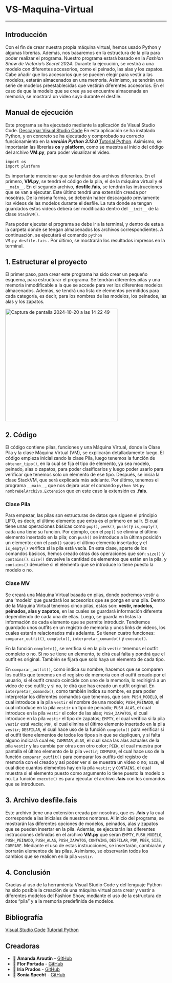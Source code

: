 # VS-Maquina-Virtual
- - -
## Introducción
Con el fin de crear nuestra propia máquina virtual, hemos usado Python y algunas librerías. Además, nos basaremos en la estructura de la pila para poder realizar el programa. Nuestro programa estará basado en la *Fashion Show de Victoria’s Secret 2024*. Durante la ejecución, se vestirá a una modelo con diferentes accesorios, como el peinado, las alas y los zapatos. Cabe añadir que los accesorios que se pueden elegir para vestir a las modelos, estarán almacenados en una memoria. Asimismo, se tendrán una serie de modelos preestablecidas que vestirán diferentes accesorios. En el caso de que la modelo que se cree ya se encuentre almacenada en memoria, se mostrará un video suyo durante el desfile. 

## Manual de ejecución
Este programa se ha ejecutado mediante la aplicación de Visual Studio Code.
[Descargar Visual Studio Code](https://code.visualstudio.com/download) 
En esta aplicación se ha instalado Python, y en concreto se ha ejecutado y comprobado su correcto funcionamiento en la ***versión Python 3.13.0*** 
[Tutorial Python](https://code.visualstudio.com/docs/python/python-tutorial).
Asimismo, se importarán las librerías **os** y **platform**, como se muestra al inicio del código del archivo **VM.py**, para poder visualizar el video.

	import os
	import platform

Es importante mencionar que se tendrán dos archivos diferentes. En el primero, **VM.py**,  se tendrá el código de la pila,  el de la máquina virtual y el `__main__`. En el segundo archivo, **desfile.fais**, se tendrán las instrucciones que se van a ejecutar. Este último tendrá una extensión creada por nosotras. De la misma forma, se deberán haber descargado previamente los videos de las modelos durante el desfile. La ruta donde se tengan guardados estos videos deberá ser modificada dentro del `__init__` de la clase `StackVM()`. 

Para poder ejecutar el programa se debe ir a la terminal, y dentro de esta a la carpeta donde se tengan almacenados los archivos correspondientes. A continuación, se ejecutará el comando <code>python VM.py  desfile.fais</code> . Por último, se mostrarán los resultados impresos en la terminal. 

## 1. Estructurar el proyecto
El primer paso, para crear este programa ha sido crear un pequeño esquema, para estructurar el programa. Se tendrán diferentes pilas y una memoria inmodificable a la que se accede para ver los diferentes modelos almacenados. Además, se tendrá una lista de elementos permitidos para cada categoría, es decir, para los nombres de las modelos, los peinados, las alas y los zapatos. 

<img width="350" alt="Captura de pantalla 2024-10-20 a las 14 22 49" src="https://github.com/user-attachments/assets/63fdf405-b12d-4311-af57-dcbd6b15fc76 ">

## 2. Código
El código contiene pilas, funciones y una Máquina Virtual, donde la Clase Pila y la clase Máquina Virtual (VM), se explicarán detalladamente luego. El código empieza inicializando la clase Pila, luego tenemos la función de `obtener_tipo()`, en la cual se fija el tipo de elemento, ya sea modelo, peinado, alas o zapatos, para poder clasificarlos y luego poder usarlo para verificar que tenemos solo un elemento de ese tipo. Después, se inicia la clase StackVM, que será explicada más adelante. Por último, tenemos el programa `__main__`, que nos dejara usar el comando <code>python VM.py nombreDelArchivo.Extension</code> que en este caso la extensión es **.fais**.

### Clase Pila 
Para empezar, las pilas son estructuras de datos que siguen el principio LIFO, es decir, el último elemento que entra es el primero en salir. El cual tiene unas operaciones básicas como `pop()`, `peek()`, `push()`y `is_empty()`, cada una tiene su función. Por ejemplo, con el `pop()` se elimina el último elemento insertado en la pila; con `push()` se introduce a la última posición un elemento; con el `peek()` sacas el último elemento insertado; y el `is_empty()` verifica si la pila está vacía.
En esta clase, aparte de los comandos básicos, hemos creado otras dos operaciones que son: `size()` y `contains()`. `size()` devuelve la cantidad de elementos que están en la pila, y `contains()` devuelve si el elemento que se introduce lo tiene puesto la modelo o no.

### Clase MV 
Se creará una Máquina Virtual basada en pilas, donde podremos vestir a una ‘modelo’ que guardará los accesorios que se ponga en una pila. Dentro de la Máquina Virtual tenemos cinco pilas, estas son: **vestir, modelos, peinados, alas y zapatos**, en las cuales se guardará información diferente dependiendo de cada una de ellas. Luego, se guarda en listas la información de cada elemento que se permite introducir. Tendremos guardado unos outfits en un registro de memoria y unos links de videos, los cuales estarán relacionados más adelante. 
Se tienen cuatro funciones: `comparar_outfit()`, `completo()`, `interpretar_comando()` y `execute()`. 

En la función `completo()`, se verifica si en la pila `vestir` tenemos el outfit completo o no. Si no se tiene un elemento, te dirá cual falta y pondrá que el outfit es original. También se fijará que solo haya un elemento de cada tipo.

En `comparar_outfit()`, como indica su nombre, hacemos que se comparen los outfits que tenemos en el registro de memoria con el outfit creado por el usuario, si el outfit creado coincide con uno de la memoria, lo redirigirá a un video de ese outfit; y si no, te dirá que has creado un outfit original. 
En `interpretar_comando()`, como también indica su nombre, es para poder interpretar los diferentes comandos que tenemos, que son: `PUSH_MODELO`, el cual introduce a la pila `vestir` el nombre de una modelo; `PUSH_PEINADO`, el cual introduce en la pila `vestir` un tipo de peinado; `PUSH_ALAS`, el cual introduce en la pila `vestir` el color de las alas; `PUSH_ZAPATOS`, el cual introduce en la pila `vestir` el tipo de zapatos; `EMPTY`, el cual verifica si la pila `vestir` está vacía; `POP`, el cual elimina el último elemento insertado en la pila `vestir`; `DESFILAR`, el cual hace uso de la función `completo()` para verificar si el outfit tiene elementos de todos los tipos sin que se dupliquen, y si falta alguno indicará cual es; `CAMBIAR_ALAS`, el cual saca las alas actuales de la pila `vestir` y las cambia por otras con otro color; `PEEK`, el cual muestra por pantalla el último elemento de la pila `vestir`; `COMPARE`, el cual hace uso de la función `comparar_outfit()` para comparar los outfits del registro de memoria con el creado y así poder ver si se muestra un video o no; `SIZE`, el cual dice cuantos elementos hay en la pila `vestir`; y `CONTAINS`, el cual muestra si el elemento puesto como argumento lo tiene puesto la modelo o no.
La función `execute()` es para ejecutar el archivo **.fais** con los comandos que se introducen.

## 3. Archivo desfile.fais
Este archivo tiene una extensión creada por nosotras, que es **.fais** y la cual corresponde a las iniciales de nuestros nombres. 
Al inicio del programa, se mostrarán las diferentes opciones de modelos, peinados, alas y zapatos que se pueden insertar en la pila. Además, se ejecutarán las diferentes instrucciones definidas en el archivo **VM.py** que serán `EMPTY`, `PUSH_MODELO`, `PUSH_PEINADO`, `PUSH_ALAS`, `PUSH_ZAPATOS`, `CONTAINS`, `DESFILAR`, `POP`, `PEEK`, `SIZE`, `COMPARE`. Mediante el uso de estas instrucciones, se insertarán, cambiarán y borrarán elementos de las pilas. Asimismo, se observarán todos los cambios que se realicen en la pila `vestir`.  

## 4. Conclusión
Gracias al uso de la herramienta Visual Studio Code y del lenguaje Python ha sido posible la creación de una máquina virtual para crear y vestir a diferentes modelos del Fashion Show, mediante el uso de la estructura de datos “pila” y a la memoria predefinida de modelos. 

## Bibliografía
[Visual Studio Code](https://code.visualstudio.com/download) 
[Tutorial Python](https://code.visualstudio.com/docs/python/python-tutorial)

## Creadoras
- 👤 **Amanda Aroutin** - [GitHub](https://github.com/amandaaroutin) 
- 👤 **Flor Portada** - [GitHub](https://github.com/florportada) 
- 👤 **Iria Prados** - [GitHub](https://github.com/iriaprados) 
- 👤 **Sonia Specht** - [GitHub](https://github.com/soniaspecht) 
